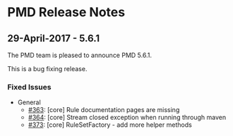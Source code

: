 # PMD Release Notes

## 29-April-2017 - 5.6.1

The PMD team is pleased to announce PMD 5.6.1.

This is a bug fixing release.

### Fixed Issues

*   General
    *   [#363](https://github.com/pmd/pmd/issues/363): \[core] Rule documentation pages are missing
    *   [#364](https://github.com/pmd/pmd/issues/364): \[core] Stream closed exception when running through maven
    *   [#373](https://github.com/pmd/pmd/issues/373): \[core] RuleSetFactory - add more helper methods
